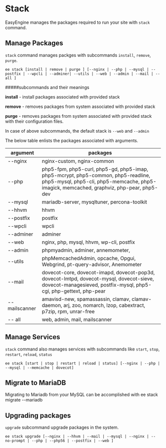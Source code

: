
# Stack

EasyEngine manages the packages required to run your site with `stack` command.


## Manage Packages

`stack` command manages packges with subcommands `install`, `remove`, `purge`.

	ee stack [install | remove | purge ] [--nginx | --php | --mysql | --postfix | --wpcli | --adminer| --utils | --web | --admin | --mail | --all ]

#####subcommands and their meanings

**install** - install packages associated with provided stack

**remove** - removes packages from system associated with provided stack

**purge** - removes packages from system associated with provided stack with their configuration files.

In case of above subcommands, the default stack is `--web` and `--admin`

The below table enlists the packages associated with arguments.

argument | packages
--------------|----------------------------------------------------------
	--nginx   | nginx-custom, nginx-common
	--php     | php5-fpm, php5-curl, php5-gd, php5-imap, php5-mcrypt, php5-common, php5-readline, php5-mysql, php5-cli, php5-memcache, php5-imagick, memcached, graphviz, php-pear, php5-dev
	--mysql   | mariadb-server, mysqltuner, percona-toolkit
	--hhvm    | hhvm
	--postfix | postfix
	--wpcli   | wpcli
	--adminer | adminer
	--web     | nginx, php, mysql, hhvm, wp-cli, postfix
	--admin   | phpmyadmin, adminer, annemometer,
	--utils   | phpMemcachedAdmin, opcache, Opgui, Webgrind, pt-query-advisor, Anemometer
	--mail    |dovecot-core, dovecot-imapd, dovecot-pop3d, dovecot-lmtpd, dovecot-mysql, dovecot-sieve, dovecot-managesieved, postfix-mysql, php5-cgi, php-gettext, php-pear
	--mailscanner | amavisd-new, spamassassin, clamav, clamav-daemon, arj, zoo, nomarch, lzop, cabextract, p7zip, rpm, unrar-free
	-- all        | web, admin, mail, mailscanner



## Manage Services

`stack` command also manages services with subcommands like `start`, `stop`, `restart`, `reload`, `status`

	ee stack [start | stop | restart | reload | status] [--nginx | --php | --mysql | --memcache | dovecot]

## Migrate to MariaDB

Migrating to Mariadb from your MySQL can be accomplished with
	ee stack migrate --mariadb

## Upgrading packages

`upgrade` subcommand upgrade packages in the system.

	ee stack upgrade [--nginx | --hhvm | --mail | --mysql | --nginx | --no-prompt | --php | --php56 | --postfix | --web ]
